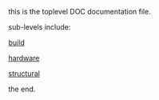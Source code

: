 
this is the toplevel DOC documentation file.

sub-levels include:

[build](./build.md)

[hardware](./hardware.md)

[structural](./structural.md)

the end.

